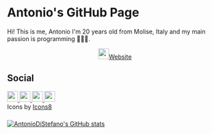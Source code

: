 # Antonio's GitHub Page


Hi! This is me, Antonio I'm 20 years old from Molise, Italy and my main passion is programming 🧑🏻‍💻.

 <p align="center">
 <a href="https://antoniodistefano.github.io/SitoAntonio"><img width="25px" src="https://img.icons8.com/fluency/512/github.png"/>Website</a>
 <h2>Social</h2>
    <a href="https://t.me/ItsHaru03">
      <img width="25px" src="https://img.icons8.com/fluency/512/telegram-app.png"/>
    </a>
    <a href="https://discordapp.com/users/588721950734680104">
      <img width="25px" src="https://img.icons8.com/color/512/discord--v2.png"/>
    </a>
    <a href="https://twitter.com/ItsHaru03">
      <img width="25px" src="https://img.icons8.com/fluency/512/twitter.png"/>
    <a href="https://instagram.com/antoodiste">
      <img width="25px" src="https://img.icons8.com/fluency/512/instagram-new.png"/>
    </a>
 <br>
 Icons by <a href="https://icons8.it/">Icons8</a>
  </p>
</h1>

### 

[![AntonioDiStefano's GitHub stats](https://github-readme-stats.vercel.app/api?username=AntonioDiStefano&theme=dark)](https://github.com/anuraghazra/github-readme-stats)
